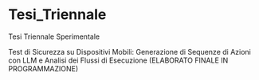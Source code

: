 # Tesi_Triennale
Tesi Triennale Sperimentale

Test di Sicurezza su Dispositivi  Mobili: Generazione di Sequenze di  Azioni con LLM e Analisi dei Flussi  di Esecuzione (ELABORATO FINALE IN PROGRAMMAZIONE)
